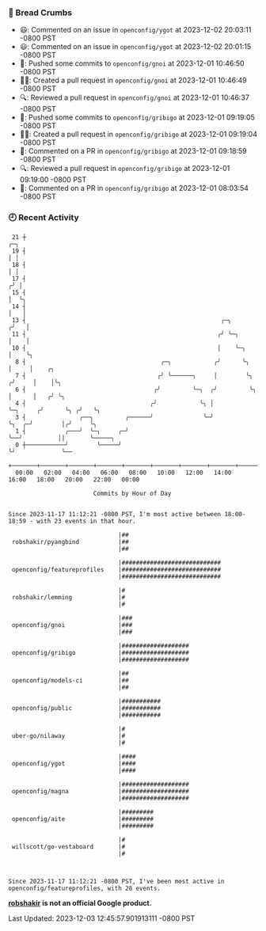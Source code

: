 ### 🍞 Bread Crumbs

 * 😃: Commented on an issue in `openconfig/ygot` at 2023-12-02 20:03:11 -0800 PST
 * 😃: Commented on an issue in `openconfig/ygot` at 2023-12-02 20:01:15 -0800 PST
 * 🚢: Pushed some commits to `openconfig/gnoi` at 2023-12-01 10:46:50 -0800 PST
 * ✍🏼: Created a pull request in `openconfig/gnoi` at 2023-12-01 10:46:49 -0800 PST
 * 🔍: Reviewed a pull request in  `openconfig/gnoi` at 2023-12-01 10:46:37 -0800 PST
 * 🚢: Pushed some commits to `openconfig/gribigo` at 2023-12-01 09:19:05 -0800 PST
 * ✍🏼: Created a pull request in `openconfig/gribigo` at 2023-12-01 09:19:04 -0800 PST
 * 💬: Commented on a PR in  `openconfig/gribigo` at 2023-12-01 09:18:59 -0800 PST
 * 🔍: Reviewed a pull request in  `openconfig/gribigo` at 2023-12-01 09:19:00 -0800 PST
 * 💬: Commented on a PR in  `openconfig/gribigo` at 2023-12-01 08:03:54 -0800 PST

### 🕘 Recent Activity
```
 21 ┼                                                                            ╭─╮
 19 ┤                                                                            │ │
 18 ┤                                                                            │ │
 17 ┤                                                                           ╭╯ │
 15 ┤                                                                           │  ╰╮
 14 ┤                                                                           │   │
 13 ┤                                                       ╭─╮                ╭╯   │
 11 ┤                                                      ╭╯ ╰─╮              │    │
 10 ┤                                                      │    ╰─╮            │    ╰╮
  8 ┤                                      ╭─╮            ╭╯      ╰╮           │     │    ╭╮
  7 ┤                                     ╭╯ ╰──────╮     │        ╰╮         ╭╯     │    │╰╮
  6 ┤                                    ╭╯         ╰─╮  ╭╯         ╰╮        │      │   ╭╯ ╰╮
  4 ┤                                   ╭╯            ╰╮ │           ╰─╮     ╭╯      ╰╮ ╭╯   ╰╮
  3 ┤               ╭──╮         ╭──────╯              ╰─╯             ╰╮  ╭─╯        │╭╯     ╰╮
  1 ┤           ╭───╯  ╰─╮     ╭─╯                                      ╰──╯          ││       ╰─────╮
  0 ┼───────────╯        ╰─────╯                                                      ╰╯             ╰──
    +───────+───────+───────+───────+───────+───────+───────+───────+───────+───────+───────+───────+────
  00:00   02:00   04:00   06:00   08:00   10:00   12:00   14:00   16:00   18:00   20:00   22:00   00:00   

						Commits by Hour of Day


Since 2023-11-17 11:12:21 -0800 PST, I'm most active between 18:00-18:59 - with 23 events in that hour.

```



```
                               |##
 robshakir/pyangbind           |##
                               |##

                               |############################
 openconfig/featureprofiles    |############################
                               |############################

                               |#
 robshakir/lemming             |#
                               |#

                               |###
 openconfig/gnoi               |###
                               |###

                               |###################
 openconfig/gribigo            |###################
                               |###################

                               |##
 openconfig/models-ci          |##
                               |##

                               |###########
 openconfig/public             |###########
                               |###########

                               |#
 uber-go/nilaway               |#
                               |#

                               |####
 openconfig/ygot               |####
                               |####

                               |###################
 openconfig/magna              |###################
                               |###################

                               |#########
 openconfig/aite               |#########
                               |#########

                               |#
 willscott/go-vestaboard       |#
                               |#



Since 2023-11-17 11:12:21 -0800 PST, I've been most active in openconfig/featureprofiles, with 28 events.

```
**[robshakir](mailto:robjs@google.com) is not an official Google product.**  


Last Updated: 2023-12-03 12:45:57.901913111 -0800 PST

